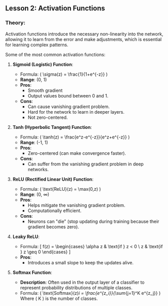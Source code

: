 ## Lesson 2: Activation Functions

### Theory:
Activation functions introduce the necessary non-linearity into the network, allowing it to learn from the error and make adjustments, which is essential for learning complex patterns.

Some of the most common activation functions:

1. **Sigmoid (Logistic) Function**:
    - Formula: \( \sigma(z) = \frac{1}{1+e^{-z}} \)
    - **Range**: (0, 1)
    - **Pros**:
        - Smooth gradient
        - Output values bound between 0 and 1.
    - **Cons**:
        - Can cause vanishing gradient problem.
        - Hard for the network to learn in deeper layers.
        - Not zero-centered.
  
2. **Tanh (Hyperbolic Tangent) Function**:
    - Formula: \( \tanh(z) = \frac{e^z-e^{-z}}{e^z+e^{-z}} \)
    - **Range**: (-1, 1)
    - **Pros**:
        - Zero-centered (can make convergence faster).
    - **Cons**:
        - Can suffer from the vanishing gradient problem in deep networks.

3. **ReLU (Rectified Linear Unit) Function**:
    - Formula: \( \text{ReLU}(z) = \max(0,z) \)
    - **Range**: (0, ∞)
    - **Pros**:
        - Helps mitigate the vanishing gradient problem.
        - Computationally efficient.
    - **Cons**:
        - Neurons can "die" (stop updating during training because their gradient becomes zero).

4. **Leaky ReLU**:
    - Formula: 
        \[
        f(z) =
        \begin{cases} 
        \alpha z & \text{if } z < 0 \\
        z & \text{if } z \geq 0
        \end{cases}
        \]
    - **Pros**:
        - Introduces a small slope to keep the updates alive.

5. **Softmax Function**:
    - **Description**: Often used in the output layer of a classifier to represent probability distributions of multiple classes.
    - Formula: \( \text{Softmax}(z)_i = \frac{e^{z_i}}{\sum_{j=1}^K e^{z_j}} \) Where \( K \) is the number of classes.
